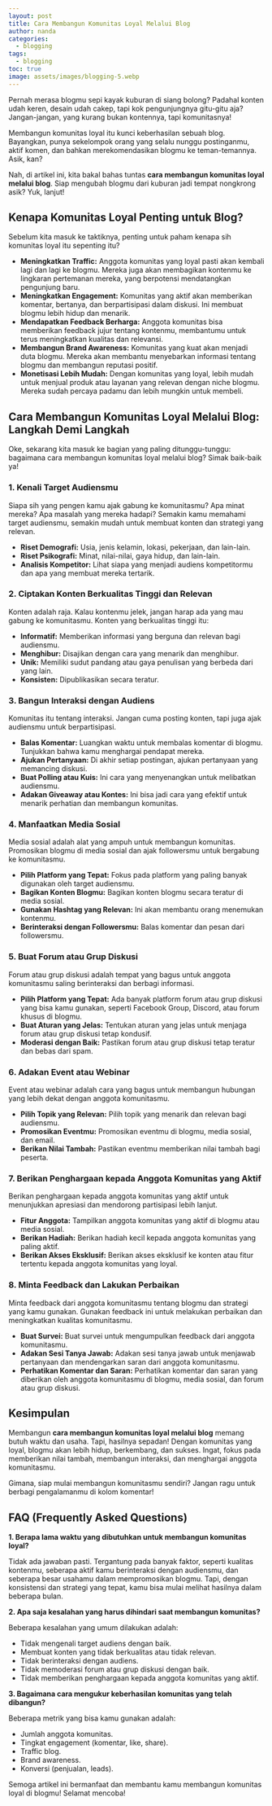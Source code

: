 ```yaml
---
layout: post
title: Cara Membangun Komunitas Loyal Melalui Blog
author: nanda
categories:
  - blogging
tags:
  - blogging
toc: true
image: assets/images/blogging-5.webp
---
```



Pernah merasa blogmu sepi kayak kuburan di siang bolong? Padahal konten udah keren, desain udah cakep, tapi kok pengunjungnya gitu-gitu aja? Jangan-jangan, yang kurang bukan kontennya, tapi komunitasnya!

Membangun komunitas loyal itu kunci keberhasilan sebuah blog. Bayangkan, punya sekelompok orang yang selalu nunggu postinganmu, aktif komen, dan bahkan merekomendasikan blogmu ke teman-temannya. Asik, kan?

Nah, di artikel ini, kita bakal bahas tuntas **cara membangun komunitas loyal melalui blog**. Siap mengubah blogmu dari kuburan jadi tempat nongkrong asik? Yuk, lanjut!

## Kenapa Komunitas Loyal Penting untuk Blog?

Sebelum kita masuk ke taktiknya, penting untuk paham kenapa sih komunitas loyal itu sepenting itu?

- **Meningkatkan Traffic:** Anggota komunitas yang loyal pasti akan kembali lagi dan lagi ke blogmu. Mereka juga akan membagikan kontenmu ke lingkaran pertemanan mereka, yang berpotensi mendatangkan pengunjung baru.
- **Meningkatkan Engagement:** Komunitas yang aktif akan memberikan komentar, bertanya, dan berpartisipasi dalam diskusi. Ini membuat blogmu lebih hidup dan menarik.
- **Mendapatkan Feedback Berharga:** Anggota komunitas bisa memberikan feedback jujur tentang kontenmu, membantumu untuk terus meningkatkan kualitas dan relevansi.
- **Membangun Brand Awareness:** Komunitas yang kuat akan menjadi duta blogmu. Mereka akan membantu menyebarkan informasi tentang blogmu dan membangun reputasi positif.
- **Monetisasi Lebih Mudah:** Dengan komunitas yang loyal, lebih mudah untuk menjual produk atau layanan yang relevan dengan niche blogmu. Mereka sudah percaya padamu dan lebih mungkin untuk membeli.

## Cara Membangun Komunitas Loyal Melalui Blog: Langkah Demi Langkah

Oke, sekarang kita masuk ke bagian yang paling ditunggu-tunggu: bagaimana cara membangun komunitas loyal melalui blog? Simak baik-baik ya!

### 1\. Kenali Target Audiensmu

Siapa sih yang pengen kamu ajak gabung ke komunitasmu? Apa minat mereka? Apa masalah yang mereka hadapi? Semakin kamu memahami target audiensmu, semakin mudah untuk membuat konten dan strategi yang relevan.

- **Riset Demografi:** Usia, jenis kelamin, lokasi, pekerjaan, dan lain-lain.
- **Riset Psikografi:** Minat, nilai-nilai, gaya hidup, dan lain-lain.
- **Analisis Kompetitor:** Lihat siapa yang menjadi audiens kompetitormu dan apa yang membuat mereka tertarik.

### 2\. Ciptakan Konten Berkualitas Tinggi dan Relevan

Konten adalah raja. Kalau kontenmu jelek, jangan harap ada yang mau gabung ke komunitasmu. Konten yang berkualitas tinggi itu:

- **Informatif:** Memberikan informasi yang berguna dan relevan bagi audiensmu.
- **Menghibur:** Disajikan dengan cara yang menarik dan menghibur.
- **Unik:** Memiliki sudut pandang atau gaya penulisan yang berbeda dari yang lain.
- **Konsisten:** Dipublikasikan secara teratur.

### 3\. Bangun Interaksi dengan Audiens

Komunitas itu tentang interaksi. Jangan cuma posting konten, tapi juga ajak audiensmu untuk berpartisipasi.

- **Balas Komentar:** Luangkan waktu untuk membalas komentar di blogmu. Tunjukkan bahwa kamu menghargai pendapat mereka.
- **Ajukan Pertanyaan:** Di akhir setiap postingan, ajukan pertanyaan yang memancing diskusi.
- **Buat Polling atau Kuis:** Ini cara yang menyenangkan untuk melibatkan audiensmu.
- **Adakan Giveaway atau Kontes:** Ini bisa jadi cara yang efektif untuk menarik perhatian dan membangun komunitas.

### 4\. Manfaatkan Media Sosial

Media sosial adalah alat yang ampuh untuk membangun komunitas. Promosikan blogmu di media sosial dan ajak followersmu untuk bergabung ke komunitasmu.

- **Pilih Platform yang Tepat:** Fokus pada platform yang paling banyak digunakan oleh target audiensmu.
- **Bagikan Konten Blogmu:** Bagikan konten blogmu secara teratur di media sosial.
- **Gunakan Hashtag yang Relevan:** Ini akan membantu orang menemukan kontenmu.
- **Berinteraksi dengan Followersmu:** Balas komentar dan pesan dari followersmu.

### 5\. Buat Forum atau Grup Diskusi

Forum atau grup diskusi adalah tempat yang bagus untuk anggota komunitasmu saling berinteraksi dan berbagi informasi.

- **Pilih Platform yang Tepat:** Ada banyak platform forum atau grup diskusi yang bisa kamu gunakan, seperti Facebook Group, Discord, atau forum khusus di blogmu.
- **Buat Aturan yang Jelas:** Tentukan aturan yang jelas untuk menjaga forum atau grup diskusi tetap kondusif.
- **Moderasi dengan Baik:** Pastikan forum atau grup diskusi tetap teratur dan bebas dari spam.

### 6\. Adakan Event atau Webinar

Event atau webinar adalah cara yang bagus untuk membangun hubungan yang lebih dekat dengan anggota komunitasmu.

- **Pilih Topik yang Relevan:** Pilih topik yang menarik dan relevan bagi audiensmu.
- **Promosikan Eventmu:** Promosikan eventmu di blogmu, media sosial, dan email.
- **Berikan Nilai Tambah:** Pastikan eventmu memberikan nilai tambah bagi peserta.

### 7\. Berikan Penghargaan kepada Anggota Komunitas yang Aktif

Berikan penghargaan kepada anggota komunitas yang aktif untuk menunjukkan apresiasi dan mendorong partisipasi lebih lanjut.

- **Fitur Anggota:** Tampilkan anggota komunitas yang aktif di blogmu atau media sosial.
- **Berikan Hadiah:** Berikan hadiah kecil kepada anggota komunitas yang paling aktif.
- **Berikan Akses Eksklusif:** Berikan akses eksklusif ke konten atau fitur tertentu kepada anggota komunitas yang loyal.

### 8\. Minta Feedback dan Lakukan Perbaikan

Minta feedback dari anggota komunitasmu tentang blogmu dan strategi yang kamu gunakan. Gunakan feedback ini untuk melakukan perbaikan dan meningkatkan kualitas komunitasmu.

- **Buat Survei:** Buat survei untuk mengumpulkan feedback dari anggota komunitasmu.
- **Adakan Sesi Tanya Jawab:** Adakan sesi tanya jawab untuk menjawab pertanyaan dan mendengarkan saran dari anggota komunitasmu.
- **Perhatikan Komentar dan Saran:** Perhatikan komentar dan saran yang diberikan oleh anggota komunitasmu di blogmu, media sosial, dan forum atau grup diskusi.

## Kesimpulan

Membangun **cara membangun komunitas loyal melalui blog** memang butuh waktu dan usaha. Tapi, hasilnya sepadan! Dengan komunitas yang loyal, blogmu akan lebih hidup, berkembang, dan sukses. Ingat, fokus pada memberikan nilai tambah, membangun interaksi, dan menghargai anggota komunitasmu.

Gimana, siap mulai membangun komunitasmu sendiri? Jangan ragu untuk berbagi pengalamanmu di kolom komentar!

## FAQ (Frequently Asked Questions)

**1\. Berapa lama waktu yang dibutuhkan untuk membangun komunitas loyal?**

Tidak ada jawaban pasti. Tergantung pada banyak faktor, seperti kualitas kontenmu, seberapa aktif kamu berinteraksi dengan audiensmu, dan seberapa besar usahamu dalam mempromosikan blogmu. Tapi, dengan konsistensi dan strategi yang tepat, kamu bisa mulai melihat hasilnya dalam beberapa bulan.

**2\. Apa saja kesalahan yang harus dihindari saat membangun komunitas?**

Beberapa kesalahan yang umum dilakukan adalah:

- Tidak mengenali target audiens dengan baik.
- Membuat konten yang tidak berkualitas atau tidak relevan.
- Tidak berinteraksi dengan audiens.
- Tidak memoderasi forum atau grup diskusi dengan baik.
- Tidak memberikan penghargaan kepada anggota komunitas yang aktif.

**3\. Bagaimana cara mengukur keberhasilan komunitas yang telah dibangun?**

Beberapa metrik yang bisa kamu gunakan adalah:

- Jumlah anggota komunitas.
- Tingkat engagement (komentar, like, share).
- Traffic blog.
- Brand awareness.
- Konversi (penjualan, leads).

Semoga artikel ini bermanfaat dan membantu kamu membangun komunitas loyal di blogmu! Selamat mencoba!
